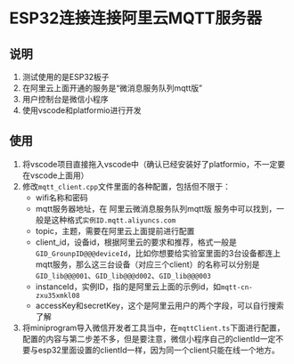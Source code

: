 # ESP32连接连接阿里云MQTT服务器

## 说明

1. 测试使用的是ESP32板子
2. 在阿里云上面开通的服务是“微消息服务队列mqtt版”
3. 用户控制台是微信小程序
4. 使用vscode和platformio进行开发



## 使用



1. 将vscode项目直接拖入vscode中（确认已经安装好了platformio，不一定要在vscode上面用）
2. 修改`mqtt_client.cpp`文件里面的各种配置，包括但不限于：
   - wifi名称和密码
   - mqtt服务器地址，在 阿里云微消息服务队列mqtt版 服务中可以找到，一般是这种格式`实例ID.mqtt.aliyuncs.com`
   - topic，主题，需要在阿里云上面提前进行配置
   - client_id，设备id，根据阿里云的要求和推荐，格式一般是`GID_GrounpID@@@deviceId`，比如你想要给实验室里面的3台设备都连上mqtt服务，那么这三台设备（对应三个client）的名称可以分别是`GID_lib@@@001`、`GID_lib@@@d002`、`GID_lib@@@003`
   - instanceId，实例ID，指的是阿里云上面的示例id，如`mqtt-cn-zxu35xmkl08`
   - accessKey和secretKey，这个是阿里云用户的两个字段，可以自行搜索了解
3. 将miniprogram导入微信开发者工具当中，在`mqttClient.ts`下面进行配置，配置的内容与第二步差不多，但是要注意，微信小程序自己的clientId一定不要与esp32里面设置的clientId一样，因为同一个client只能在线一个地方。

